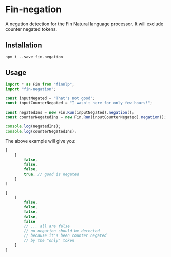 # Fin-negation

A negation detection for the Fin Natural language processor. It will exclude counter negated tokens.



## Installation

```
npm i --save fin-negation
```

## Usage

```typescript
import * as Fin from "finnlp";
import "fin-negation";

const inputNegated = "That's not good";
const inputCounterNegated = "I wasn't here for only few hours!";

const negatedIns = new Fin.Run(inputNegated).negation();
const counterNegatedIns = new Fin.Run(inputCounterNegated).negation();

console.log(negatedIns);
console.log(counterNegatedIns);

```

The above example will give you:

```javascript
[
    [
        false,
        false,
        false,
        true, // good is negated
    ]
]
```

```javascript
[
    [
        false,
        false,
        false,
        false,
        false
        // ... all are false
        // no negation should be detected
        // because it's been counter negated
        // by the "only" token
    ]
]
```